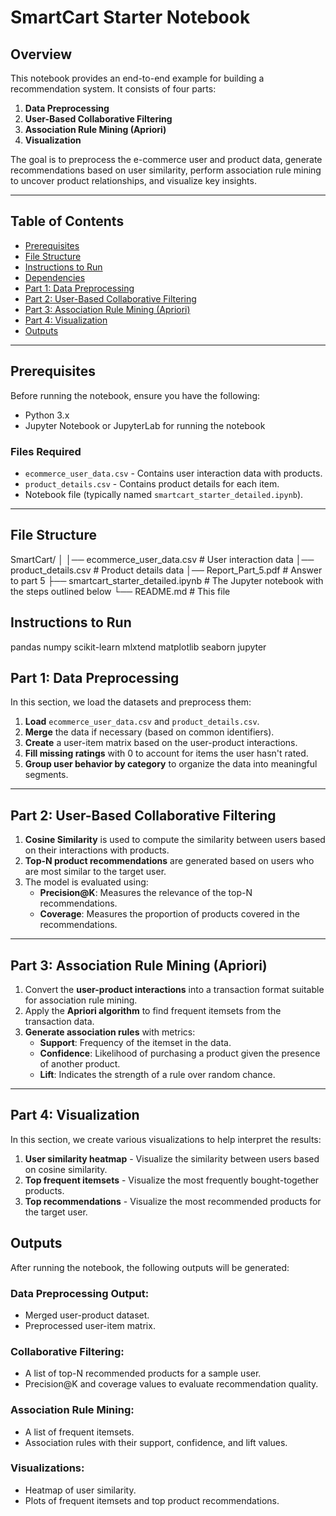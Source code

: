 # SmartCart Starter Notebook

## Overview

This notebook provides an end-to-end example for building a recommendation system. It consists of four parts:
1. **Data Preprocessing**
2. **User-Based Collaborative Filtering**
3. **Association Rule Mining (Apriori)**
4. **Visualization**

The goal is to preprocess the e-commerce user and product data, generate recommendations based on user similarity, perform association rule mining to uncover product relationships, and visualize key insights.

---

## Table of Contents
- [Prerequisites](#prerequisites)
- [File Structure](#file-structure)
- [Instructions to Run](#instructions-to-run)
- [Dependencies](#dependencies)
- [Part 1: Data Preprocessing](#part-1-data-preprocessing)
- [Part 2: User-Based Collaborative Filtering](#part-2-user-based-collaborative-filtering)
- [Part 3: Association Rule Mining (Apriori)](#part-3-association-rule-mining-apriori)
- [Part 4: Visualization](#part-4-visualization)
- [Outputs](#outputs)

---

## Prerequisites

Before running the notebook, ensure you have the following:

- Python 3.x
- Jupyter Notebook or JupyterLab for running the notebook

### Files Required

- `ecommerce_user_data.csv` - Contains user interaction data with products.
- `product_details.csv` - Contains product details for each item.
- Notebook file (typically named `smartcart_starter_detailed.ipynb`).

---

## File Structure
SmartCart/
│
│── ecommerce_user_data.csv       # User interaction data
│── product_details.csv           # Product details data
│── Report_Part_5.pdf              # Answer to part 5
├── smartcart_starter_detailed.ipynb  # The Jupyter notebook with the steps outlined below
└── README.md                        # This file

## Instructions to Run

pandas
numpy
scikit-learn
mlxtend
matplotlib
seaborn
jupyter

## Part 1: Data Preprocessing

In this section, we load the datasets and preprocess them:

1. **Load** `ecommerce_user_data.csv` and `product_details.csv`.
2. **Merge** the data if necessary (based on common identifiers).
3. **Create** a user-item matrix based on the user-product interactions.
4. **Fill missing ratings** with 0 to account for items the user hasn't rated.
5. **Group user behavior by category** to organize the data into meaningful segments.

---

## Part 2: User-Based Collaborative Filtering

1. **Cosine Similarity** is used to compute the similarity between users based on their interactions with products.
2. **Top-N product recommendations** are generated based on users who are most similar to the target user.
3. The model is evaluated using:
   - **Precision@K**: Measures the relevance of the top-N recommendations.
   - **Coverage**: Measures the proportion of products covered in the recommendations.

---

## Part 3: Association Rule Mining (Apriori)

1. Convert the **user-product interactions** into a transaction format suitable for association rule mining.
2. Apply the **Apriori algorithm** to find frequent itemsets from the transaction data.
3. **Generate association rules** with metrics:
   - **Support**: Frequency of the itemset in the data.
   - **Confidence**: Likelihood of purchasing a product given the presence of another product.
   - **Lift**: Indicates the strength of a rule over random chance.

---

## Part 4: Visualization

In this section, we create various visualizations to help interpret the results:

1. **User similarity heatmap** - Visualize the similarity between users based on cosine similarity.
2. **Top frequent itemsets** - Visualize the most frequently bought-together products.
3. **Top recommendations** - Visualize the most recommended products for the target user.


## Outputs

After running the notebook, the following outputs will be generated:

### Data Preprocessing Output:
- Merged user-product dataset.
- Preprocessed user-item matrix.

### Collaborative Filtering:
- A list of top-N recommended products for a sample user.
- Precision@K and coverage values to evaluate recommendation quality.

### Association Rule Mining:
- A list of frequent itemsets.
- Association rules with their support, confidence, and lift values.

### Visualizations:
- Heatmap of user similarity.
- Plots of frequent itemsets and top product recommendations.
